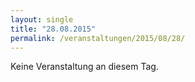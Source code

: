 ```yaml
---
layout: single
title: "28.08.2015"
permalink: /veranstaltungen/2015/08/28/
---
```


Keine Veranstaltung an diesem Tag.
